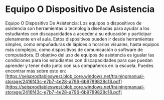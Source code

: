 # Equipo O Dispositivo De Asistencia
Equipo O Dispositivo De Asistencia: Los equipos o dispositivos de asistencia son herramientas o tecnología diseñadas para ayudar a los estudiantes con discapacidades a acceder a su educación y participar plenamente en el aula. Estos dispositivos pueden ir desde herramientas simples, como empuñaduras de lápices o horarios visuales, hasta equipos más complejos, como dispositivos de comunicación o software de computadora. El objetivo del uso de equipos de asistencia es igualar las condiciones para los estudiantes con discapacidades para que puedan aprender y tener éxito junto con sus compañeros en la escuela.
Puedes encontrar más sobre esto en: [https://seisprodtableswest.blob.core.windows.net/trainingmanual-storage/2416f43c-e7b7-4e28-a796-6b9789828c18.pdf](https://seisprodtableswest.blob.core.windows.net/trainingmanual-storage/2416f43c-e7b7-4e28-a796-6b9789828c18.pdf)